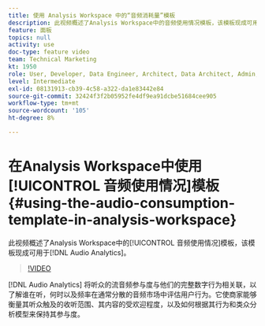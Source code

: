 ```yaml
---
title: 使用 Analysis Workspace 中的“音频消耗量”模板
description: 此视频概述了Analysis Workspace中的音频使用情况模板，该模板现成可用于音频分析。
feature: 面板
topics: null
activity: use
doc-type: feature video
team: Technical Marketing
kt: 1950
role: User, Developer, Data Engineer, Architect, Data Architect, Admin, Leader
level: Intermediate
exl-id: 08131913-cb39-4c58-a322-da1e83442e84
source-git-commit: 32424f3f2b05952fe4df9ea91dcbe51684cee905
workflow-type: tm+mt
source-wordcount: '105'
ht-degree: 8%

---
```


# 在Analysis Workspace中使用[!UICONTROL 音频使用情况]模板 {#using-the-audio-consumption-template-in-analysis-workspace}

此视频概述了Analysis Workspace中的[!UICONTROL 音频使用情况]模板，该模板现成可用于[!DNL Audio Analytics]。

>[!VIDEO](https://video.tv.adobe.com/v/23901/?quality=12)

[!DNL Audio Analytics] 将听众的流音频参与度与他们的完整数字行为相关联，以了解谁在听，何时以及频率在通常分散的音频市场中评估用户行为。它使商家能够衡量其听众触及的收听范围、其内容的受欢迎程度，以及如何根据其行为和类众分析模型来保持其参与度。
